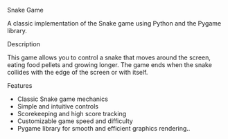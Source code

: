 Snake Game

A classic implementation of the Snake game using Python and the Pygame library.

Description

This game allows you to control a snake that moves around the screen, eating food pellets and growing longer. The game ends when the snake collides with the edge of the screen or with itself.

Features

- Classic Snake game mechanics
- Simple and intuitive controls
- Scorekeeping and high score tracking
- Customizable game speed and difficulty
- Pygame library for smooth and efficient graphics rendering..
